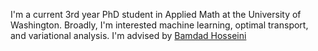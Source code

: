 I'm a current 3rd year PhD student in Applied Math at the University of Washington. Broadly, I'm interested machine learning, optimal transport, and variational analysis. I'm advised by [Bamdad Hosseini](https://bamdadhosseini.org/)